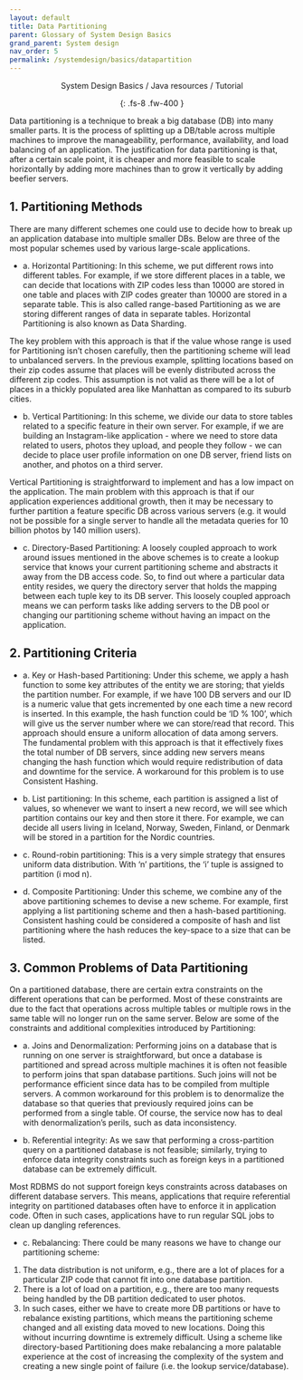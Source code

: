 ```yaml
---
layout: default
title: Data Partitioning
parent: Glossary of System Design Basics
grand_parent: System design
nav_order: 5
permalink: /systemdesign/basics/datapartition
---
```

<div align="center" markdown="1">
System Design Basics / Java resources / Tutorial

{: .fs-8 .fw-400 }
</div>

Data partitioning is a technique to break a big database (DB) into many smaller parts. It is the process of splitting up a DB/table across multiple machines to improve the manageability, performance, availability, and load balancing of an application. The justification for data partitioning is that, after a certain scale point, it is cheaper and more feasible to scale horizontally by adding more machines than to grow it vertically by adding beefier servers.

## 1. Partitioning Methods
There are many different schemes one could use to decide how to break up an application database into multiple smaller DBs. Below are three of the most popular schemes used by various large-scale applications.

* a. Horizontal Partitioning: In this scheme, we put different rows into different tables. For example, if we store different places in a table, we can decide that locations with ZIP codes less than 10000 are stored in one table and places with ZIP codes greater than 10000 are stored in a separate table. This is also called range-based Partitioning as we are storing different ranges of data in separate tables. Horizontal Partitioning is also known as Data Sharding.

The key problem with this approach is that if the value whose range is used for Partitioning isn’t chosen carefully, then the partitioning scheme will lead to unbalanced servers. In the previous example, splitting locations based on their zip codes assume that places will be evenly distributed across the different zip codes. This assumption is not valid as there will be a lot of places in a thickly populated area like Manhattan as compared to its suburb cities.

* b. Vertical Partitioning: In this scheme, we divide our data to store tables related to a specific feature in their own server. For example, if we are building an Instagram-like application - where we need to store data related to users, photos they upload, and people they follow - we can decide to place user profile information on one DB server, friend lists on another, and photos on a third server.

Vertical Partitioning is straightforward to implement and has a low impact on the application. The main problem with this approach is that if our application experiences additional growth, then it may be necessary to further partition a feature specific DB across various servers (e.g. it would not be possible for a single server to handle all the metadata queries for 10 billion photos by 140 million users).

* c. Directory-Based Partitioning: A loosely coupled approach to work around issues mentioned in the above schemes is to create a lookup service that knows your current partitioning scheme and abstracts it away from the DB access code. So, to find out where a particular data entity resides, we query the directory server that holds the mapping between each tuple key to its DB server. This loosely coupled approach means we can perform tasks like adding servers to the DB pool or changing our partitioning scheme without having an impact on the application.

## 2. Partitioning Criteria
* a. Key or Hash-based Partitioning: Under this scheme, we apply a hash function to some key attributes of the entity we are storing; that yields the partition number. For example, if we have 100 DB servers and our ID is a numeric value that gets incremented by one each time a new record is inserted. In this example, the hash function could be ‘ID % 100’, which will give us the server number where we can store/read that record. This approach should ensure a uniform allocation of data among servers. The fundamental problem with this approach is that it effectively fixes the total number of DB servers, since adding new servers means changing the hash function which would require redistribution of data and downtime for the service. A workaround for this problem is to use Consistent Hashing.

* b. List partitioning: In this scheme, each partition is assigned a list of values, so whenever we want to insert a new record, we will see which partition contains our key and then store it there. For example, we can decide all users living in Iceland, Norway, Sweden, Finland, or Denmark will be stored in a partition for the Nordic countries.

* c. Round-robin partitioning: This is a very simple strategy that ensures uniform data distribution. With ‘n’ partitions, the ‘i’ tuple is assigned to partition (i mod n).

* d. Composite Partitioning: Under this scheme, we combine any of the above partitioning schemes to devise a new scheme. For example, first applying a list partitioning scheme and then a hash-based partitioning. Consistent hashing could be considered a composite of hash and list partitioning where the hash reduces the key-space to a size that can be listed.

## 3. Common Problems of Data Partitioning
On a partitioned database, there are certain extra constraints on the different operations that can be performed. Most of these constraints are due to the fact that operations across multiple tables or multiple rows in the same table will no longer run on the same server. Below are some of the constraints and additional complexities introduced by Partitioning:

* a. Joins and Denormalization: Performing joins on a database that is running on one server is straightforward, but once a database is partitioned and spread across multiple machines it is often not feasible to perform joins that span database partitions. Such joins will not be performance efficient since data has to be compiled from multiple servers. A common workaround for this problem is to denormalize the database so that queries that previously required joins can be performed from a single table. Of course, the service now has to deal with denormalization’s perils, such as data inconsistency.

* b. Referential integrity: As we saw that performing a cross-partition query on a partitioned database is not feasible; similarly, trying to enforce data integrity constraints such as foreign keys in a partitioned database can be extremely difficult.

Most RDBMS do not support foreign keys constraints across databases on different database servers. This means, applications that require referential integrity on partitioned databases often have to enforce it in application code. Often in such cases, applications have to run regular SQL jobs to clean up dangling references.

* c. Rebalancing: There could be many reasons we have to change our partitioning scheme:

1. The data distribution is not uniform, e.g., there are a lot of places for a particular ZIP code that cannot fit into one database partition.
2. There is a lot of load on a partition, e.g., there are too many requests being handled by the DB partition dedicated to user photos.
3. In such cases, either we have to create more DB partitions or have to rebalance existing partitions, which means the partitioning scheme changed and all existing data moved to new locations. Doing this without incurring downtime is extremely difficult. Using a scheme like directory-based Partitioning does make rebalancing a more palatable experience at the cost of increasing the complexity of the system and creating a new single point of failure (i.e. the lookup service/database).